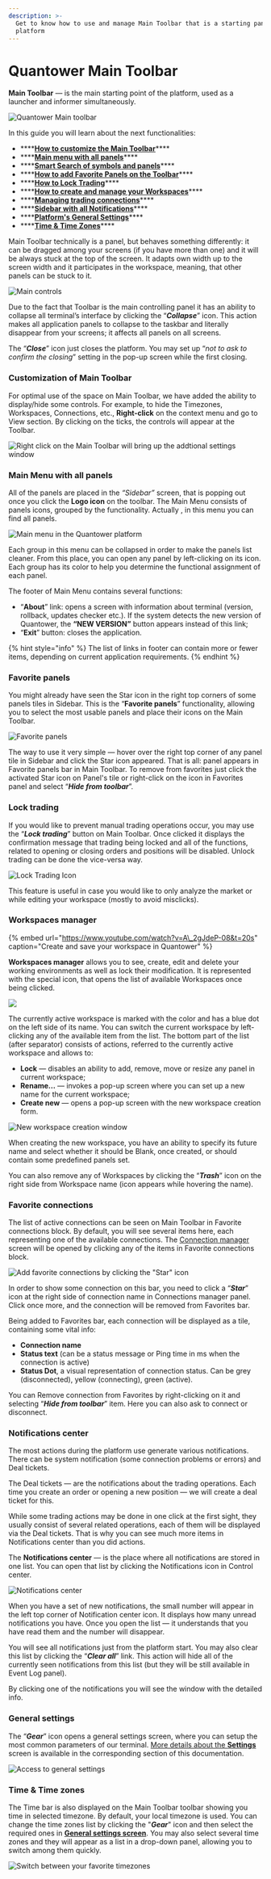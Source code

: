 ```yaml
---
description: >-
  Get to know how to use and manage Main Toolbar that is a starting panel of all
  platform
---
```


# Quantower Main Toolbar

**Main Toolbar** — is the main starting point of the platform, used as a launcher and informer simultaneously.

![Quantower Main toolbar](../.gitbook/assets/image%20%2869%29.png)

In this guide you will learn about the next functionalities:

* \*\*\*\*[**How to customize the Main Toolbar**](main-toolbar.md#customization-of-main-toolbar)\*\*\*\*
* \*\*\*\*[**Main menu with all panels**](main-toolbar.md#sidebar)\*\*\*\*
* \*\*\*\*[**Smart Search of symbols and panels**](main-toolbar.md#smart-search)\*\*\*\*
* \*\*\*\*[**How to add Favorite Panels on the Toolbar**](main-toolbar.md#favorite-panels)\*\*\*\*
* \*\*\*\*[**How to Lock Trading**](main-toolbar.md#lock-trading)\*\*\*\*
* \*\*\*\*[**How to create and manage your Workspaces**](main-toolbar.md#workspaces-manager)\*\*\*\*
* \*\*\*\*[**Managing trading connections**](main-toolbar.md#favorite-connections)\*\*\*\*
* \*\*\*\*[**Sidebar with all Notifications**](main-toolbar.md#notifications-center)\*\*\*\*
* \*\*\*\*[**Platform's General Settings**](main-toolbar.md#general-settings)\*\*\*\*
* \*\*\*\*[**Time & Time Zones**](main-toolbar.md#time-and-time-zones)\*\*\*\*

Main Toolbar technically is a panel, but behaves something differently: it can be dragged among your screens \(if you have more than one\) and it will be always stuck at the top of the screen. It adapts own width up to the screen width and it participates in the workspace, meaning, that other panels can be stuck to it. 

![Main controls](../.gitbook/assets/image%20%2865%29.png)

Due to the fact that Toolbar is the main controlling panel it has an ability to collapse all terminal’s interface by clicking the “_**Collapse**_” icon. This action makes all application panels to collapse to the taskbar and literally disappear from your screens; it affects all panels on all screens.

The “_**Close**_” icon just closes the platform. You may set up “_not to ask to confirm the closing_” setting in the pop-up screen while the first closing.

### Customization of Main Toolbar

For optimal use of the space on Main Toolbar, we have added the ability to display/hide some controls. For example, to hide the Timezones, Workspaces, Connections, etc., **Right-click** on the context menu and go to View section. By clicking on the ticks, the controls will appear at the Toolbar.

![Right click on the Main Toolbar will bring up the addtional settings window](../.gitbook/assets/image%20%2871%29.png)

### Main Menu with all panels

All of the panels are placed in the _“Sidebar”_ screen, that is popping out once you click the **Logo icon** on the toolbar. The Main Menu consists of panels icons, grouped by the functionality. Actually , in this menu you can find all panels.

![Main menu in the Quantower platform](../.gitbook/assets/main-manu.png)

Each group in this menu can be collapsed in order to make the panels list cleaner. From this place, you can open any panel by left-clicking on its icon. Each group has its color to help you determine the functional assignment of each panel.

The footer of Main Menu contains several functions:

* “**About**” link: opens a screen with information about terminal \(version, rollback, updates checker etc.\). If the system detects the new version of Quantower, the **“NEW VERSION”** button appears instead of this link;
* “**Exit**” button: closes the application.

{% hint style="info" %}
The list of links in footer can contain more or fewer items, depending on current application requirements.
{% endhint %}

### Favorite panels

You might already have seen the Star icon in the right top corners of some panels tiles in Sidebar. This is the “**Favorite panels**” functionality, allowing you to select the most usable panels and place their icons on the Main Toolbar.

![Favorite panels](../.gitbook/assets/ccfavoritepanels.gif)

The way to use it very simple — hover over the right top corner of any panel tile in Sidebar and click the Star icon appeared. That is all: panel appears in Favorite panels bar in Main Toolbar. To remove from favorites just click the activated Star icon on Panel's tile or right-click on the icon in Favorites panel and select “_**Hide from toolbar**_”.

### Lock trading

If you would like to prevent manual trading operations occur, you may use the “_**Lock trading**_” button on Main Toolbar. Once clicked it displays the confirmation message that trading being locked and all of the functions, related to opening or closing orders and positions will be disabled. Unlock trading can be done the vice-versa way.

![Lock Trading Icon](../.gitbook/assets/lock_trading.png)

This feature is useful in case you would like to only analyze the market or while editing your workspace \(mostly to avoid misclicks\).

### Workspaces manager

{% embed url="https://www.youtube.com/watch?v=A\_2gJdeP-08&t=20s" caption="Create and save your workspace in Quantower" %}

**Workspaces manager** allows you to see, create, edit and delete your working environments as well as lock their modification. It is represented with the special icon, that opens the list of available Workspaces once being clicked.

![](../.gitbook/assets/workspaces.png)

The currently active workspace is marked with the color and has a blue dot on the left side of its name. You can switch the current workspace by left-clicking any of the available item from the list. The bottom part of the list \(after separator\) consists of actions, referred to the currently active workspace and allows to:

* **Lock** — disables an ability to add, remove, move or resize any panel in current workspace;
* **Rename...** — invokes a pop-up screen where you can set up a new name for the current workspace;
* **Create new** — opens a pop-up screen with the new workspace creation form.

![New workspace creation window](../.gitbook/assets/ccnewworkspace.png)

When creating the new workspace, you have an ability to specify its future name and select whether it should be Blank, once created, or should contain some predefined panels set. 

You can also remove any of Workspaces by clicking the “_**Trash**_” icon on the right side from Workspace name \(icon appears while hovering the name\).

### Favorite connections

The list of active connections can be seen on Main Toolbar in Favorite connections block. By default, you will see several items here, each representing one of the available connections. The [Connection manager](../connections/connections-manager.md) screen will be opened by clicking any of the items in Favorite connections block. 

![Add favorite connections by clicking the &quot;Star&quot; icon](../.gitbook/assets/favorite-connections.png)

In order to show some connection on this bar, you need to click a “_**Star**_” icon at the right side of connection name in Connections manager panel. Click once more, and the connection will be removed from Favorites bar.

Being added to Favorites bar, each connection will be displayed as a tile, containing some vital info:

* **Connection name**
* **Status text** \(can be a status message or Ping time in ms when the connection is active\)
* **Status Dot**, a visual representation of connection status. Can be grey \(disconnected\), yellow \(connecting\), green \(active\).

You can Remove connection from Favorites by right-clicking on it and selecting “_**Hide from toolbar**_” item. Here you can also ask to connect or disconnect.

### Notifications center

The most actions during the platform use generate various notifications. There can be system notification \(some connection problems or errors\) and Deal tickets. 

The Deal tickets — are the notifications about the trading operations. Each time you create an order or opening a new position — we will create a deal ticket for this. 

While some trading actions may be done in one click at the first sight, they usually consist of several related operations, each of them will be displayed via the Deal tickets. That is why you can see much more items in Notifications center than you did actions. 

The **Notifications center** — is the place where all notifications are stored in one list. You can open that list by clicking the Notifications icon in Control center. 

![Notifications center](../.gitbook/assets/ccnotificationcenter.png)

When you have a set of new notifications, the small number will appear in the left top corner of Notification center icon. It displays how many unread notifications you have. Once you open the list — it understands that you have read them and the number will disappear. 

You will see all notifications just from the platform start. You may also clear this list by clicking the “_**Clear all**_” link. This action will hide all of the currently seen notifications from this list \(but they will be still available in Event Log panel\).

By clicking one of the notifications you will see the window with the detailed info.

### General settings

The “_**Gear**_” icon opens a general settings screen, where you can setup the most common parameters of our terminal. [More details about the **Settings**](general-settings-1.md) screen is available in the corresponding section of this documentation.

![Access to general settings](../.gitbook/assets/general-set.png)

### Time & Time zones

The Time bar is also displayed on the Main Toolbar toolbar showing you time in selected timezone. By default, your local timezone is used. You can change the time zones list by clicking the "_**Gear**_" icon and then select the required ones in [**General settings screen**](general-settings-1.md#time-zones). You may also select several time zones and they will appear as a list in a drop-down panel, allowing you to switch among them quickly.

![Switch between your favorite timezones](../.gitbook/assets/timezones.png)

